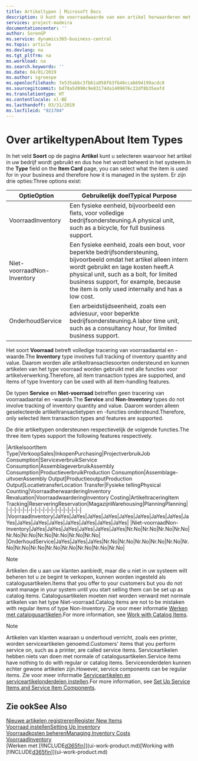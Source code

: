 ```yaml
---
title: Artikeltypen | Microsoft Docs
description: U kunt de voorraadwaarde van een artikel herwaarderen met de waarderingsmethoden FIFO of Gemiddeld, bijvoorbeeld als de kosten van een artikel veranderen om andere redenen dan transacties.
services: project-madeira
documentationcenter: ''
author: SorenGP
ms.service: dynamics365-business-central
ms.topic: article
ms.devlang: na
ms.tgt_pltfrm: na
ms.workload: na
ms.search.keywords: ''
ms.date: 04/01/2019
ms.author: sgroespe
ms.openlocfilehash: 7e535abbc3fb61a958f63f648cca6694199acdc8
ms.sourcegitcommit: bd78a5d990c9e83174da1409076c22df8b35eafd
ms.translationtype: HT
ms.contentlocale: nl-BE
ms.lasthandoff: 03/31/2019
ms.locfileid: "921784"
---
```

# <a name="about-item-types"></a><span data-ttu-id="b0f78-103">Over artikeltypen</span><span class="sxs-lookup"><span data-stu-id="b0f78-103">About Item Types</span></span>
<span data-ttu-id="b0f78-104">In het veld **Soort** op de pagina **Artikel** kunt u selecteren waarvoor het artikel in uw bedrijf wordt gebruikt en dus hoe het wordt beheerd in het systeem.</span><span class="sxs-lookup"><span data-stu-id="b0f78-104">In the **Type** field on the **Item Card** page, you can select what the item is used for in your business and therefore how it is managed in the system.</span></span> <span data-ttu-id="b0f78-105">Er zijn drie opties:</span><span class="sxs-lookup"><span data-stu-id="b0f78-105">Three options exist:</span></span>

|<span data-ttu-id="b0f78-106">Optie</span><span class="sxs-lookup"><span data-stu-id="b0f78-106">Option</span></span>|<span data-ttu-id="b0f78-107">Gebruikelijk doel</span><span class="sxs-lookup"><span data-stu-id="b0f78-107">Typical Purpose</span></span>|
|------|-----------|
|<span data-ttu-id="b0f78-108">Voorraad</span><span class="sxs-lookup"><span data-stu-id="b0f78-108">Inventory</span></span>|<span data-ttu-id="b0f78-109">Een fysieke eenheid, bijvoorbeeld een fiets, voor volledige bedrijfsondersteuning.</span><span class="sxs-lookup"><span data-stu-id="b0f78-109">A physical unit, such as a bicycle, for full business support.</span></span>|
|<span data-ttu-id="b0f78-110">Niet-voorraad</span><span class="sxs-lookup"><span data-stu-id="b0f78-110">Non-Inventory</span></span>|<span data-ttu-id="b0f78-111">Een fysieke eenheid, zoals een bout, voor beperkte bedrijfsondersteuning, bijvoorbeeld omdat het artikel alleen intern wordt gebruikt en lage kosten heeft.</span><span class="sxs-lookup"><span data-stu-id="b0f78-111">A physical unit, such as a bolt, for limited business support, for example, because the item is only used internally and has a low cost.</span></span>|
|<span data-ttu-id="b0f78-112">Onderhoud</span><span class="sxs-lookup"><span data-stu-id="b0f78-112">Service</span></span>|<span data-ttu-id="b0f78-113">Een arbeidstijdseenheid, zoals een adviesuur, voor beperkte bedrijfsondersteuning.</span><span class="sxs-lookup"><span data-stu-id="b0f78-113">A labor time unit, such as a consultancy hour, for limited business support.</span></span>|

<span data-ttu-id="b0f78-114">Het soort **Voorraad** betreft volledige tracering van voorraadaantal en -waarde.</span><span class="sxs-lookup"><span data-stu-id="b0f78-114">The **Inventory** type involves full tracking of inventory quantity and value.</span></span> <span data-ttu-id="b0f78-115">Daarom worden alle artikeltransactiesoorten ondersteund en kunnen artikelen van het type voorraad worden gebruikt met alle functies voor artikelverwerking.</span><span class="sxs-lookup"><span data-stu-id="b0f78-115">Therefore, all item transaction types are supported, and items of type Inventory can be used with all item-handling features.</span></span>

<span data-ttu-id="b0f78-116">De typen **Service** en **Niet-voorraad** betreffen geen tracering van voorraadaantal en -waarde.</span><span class="sxs-lookup"><span data-stu-id="b0f78-116">The **Service** and **Non-Inventory** types do not involve tracking of inventory quantity and value.</span></span> <span data-ttu-id="b0f78-117">Daarom worden alleen geselecteerde artikeltransactietypen en -functies ondersteund.</span><span class="sxs-lookup"><span data-stu-id="b0f78-117">Therefore, only selected item transaction types and features are supported.</span></span>

<span data-ttu-id="b0f78-118">De drie artikeltypen ondersteunen respectievelijk de volgende functies.</span><span class="sxs-lookup"><span data-stu-id="b0f78-118">The three item types support the following features respectively.</span></span>

|<span data-ttu-id="b0f78-119">Artikelsoort</span><span class="sxs-lookup"><span data-stu-id="b0f78-119">Item Type</span></span>|<span data-ttu-id="b0f78-120">Verkoop</span><span class="sxs-lookup"><span data-stu-id="b0f78-120">Sales</span></span>|<span data-ttu-id="b0f78-121">Inkopen</span><span class="sxs-lookup"><span data-stu-id="b0f78-121">Purchasing</span></span>|<span data-ttu-id="b0f78-122">Projectverbruik</span><span class="sxs-lookup"><span data-stu-id="b0f78-122">Job Consumption</span></span>|<span data-ttu-id="b0f78-123">Serviceverbruik</span><span class="sxs-lookup"><span data-stu-id="b0f78-123">Service Consumption</span></span>|<span data-ttu-id="b0f78-124">Assemblageverbruik</span><span class="sxs-lookup"><span data-stu-id="b0f78-124">Assembly Consumption</span></span>|<span data-ttu-id="b0f78-125">Productieverbruik</span><span class="sxs-lookup"><span data-stu-id="b0f78-125">Production Consumption</span></span>|<span data-ttu-id="b0f78-126">Assemblage-uitvoer</span><span class="sxs-lookup"><span data-stu-id="b0f78-126">Assembly Output</span></span>|<span data-ttu-id="b0f78-127">Productieoutput</span><span class="sxs-lookup"><span data-stu-id="b0f78-127">Production Output</span></span>|<span data-ttu-id="b0f78-128">Locatietransfer</span><span class="sxs-lookup"><span data-stu-id="b0f78-128">Location Transfer</span></span>|<span data-ttu-id="b0f78-129">Fysieke telling</span><span class="sxs-lookup"><span data-stu-id="b0f78-129">Physical Counting</span></span>|<span data-ttu-id="b0f78-130">Voorraadherwaardering</span><span class="sxs-lookup"><span data-stu-id="b0f78-130">Inventory Revaluation</span></span>|<span data-ttu-id="b0f78-131">Voorraadwaardering</span><span class="sxs-lookup"><span data-stu-id="b0f78-131">Inventory Costing</span></span>|<span data-ttu-id="b0f78-132">Artikeltracering</span><span class="sxs-lookup"><span data-stu-id="b0f78-132">Item Tracking</span></span>|<span data-ttu-id="b0f78-133">Reservering</span><span class="sxs-lookup"><span data-stu-id="b0f78-133">Reservation</span></span>|<span data-ttu-id="b0f78-134">Magazijn</span><span class="sxs-lookup"><span data-stu-id="b0f78-134">Warehousing</span></span>|<span data-ttu-id="b0f78-135">Planning</span><span class="sxs-lookup"><span data-stu-id="b0f78-135">Planning</span></span>|
|-|-|-|-|-|-|-|-|-|-|-|-|-|-|-|-|-|-|
|<span data-ttu-id="b0f78-136">Voorraad</span><span class="sxs-lookup"><span data-stu-id="b0f78-136">Inventory</span></span>|<span data-ttu-id="b0f78-137">Ja</span><span class="sxs-lookup"><span data-stu-id="b0f78-137">Yes</span></span>|<span data-ttu-id="b0f78-138">Ja</span><span class="sxs-lookup"><span data-stu-id="b0f78-138">Yes</span></span>|<span data-ttu-id="b0f78-139">Ja</span><span class="sxs-lookup"><span data-stu-id="b0f78-139">Yes</span></span>|<span data-ttu-id="b0f78-140">Ja</span><span class="sxs-lookup"><span data-stu-id="b0f78-140">Yes</span></span>|<span data-ttu-id="b0f78-141">Ja</span><span class="sxs-lookup"><span data-stu-id="b0f78-141">Yes</span></span>|<span data-ttu-id="b0f78-142">Ja</span><span class="sxs-lookup"><span data-stu-id="b0f78-142">Yes</span></span>|<span data-ttu-id="b0f78-143">Ja</span><span class="sxs-lookup"><span data-stu-id="b0f78-143">Yes</span></span>|<span data-ttu-id="b0f78-144">Ja</span><span class="sxs-lookup"><span data-stu-id="b0f78-144">Yes</span></span>|<span data-ttu-id="b0f78-145">Ja</span><span class="sxs-lookup"><span data-stu-id="b0f78-145">Yes</span></span>|<span data-ttu-id="b0f78-146">Ja</span><span class="sxs-lookup"><span data-stu-id="b0f78-146">Yes</span></span>|<span data-ttu-id="b0f78-147">Ja</span><span class="sxs-lookup"><span data-stu-id="b0f78-147">Yes</span></span>|<span data-ttu-id="b0f78-148">Ja</span><span class="sxs-lookup"><span data-stu-id="b0f78-148">Yes</span></span>|<span data-ttu-id="b0f78-149">Ja</span><span class="sxs-lookup"><span data-stu-id="b0f78-149">Yes</span></span>|<span data-ttu-id="b0f78-150">Ja</span><span class="sxs-lookup"><span data-stu-id="b0f78-150">Yes</span></span>|<span data-ttu-id="b0f78-151">Ja</span><span class="sxs-lookup"><span data-stu-id="b0f78-151">Yes</span></span>|<span data-ttu-id="b0f78-152">Ja</span><span class="sxs-lookup"><span data-stu-id="b0f78-152">Yes</span></span>|
|<span data-ttu-id="b0f78-153">Niet-voorraad</span><span class="sxs-lookup"><span data-stu-id="b0f78-153">Non-Inventory</span></span>|<span data-ttu-id="b0f78-154">Ja</span><span class="sxs-lookup"><span data-stu-id="b0f78-154">Yes</span></span>|<span data-ttu-id="b0f78-155">Ja</span><span class="sxs-lookup"><span data-stu-id="b0f78-155">Yes</span></span>|<span data-ttu-id="b0f78-156">Ja</span><span class="sxs-lookup"><span data-stu-id="b0f78-156">Yes</span></span>|<span data-ttu-id="b0f78-157">Ja</span><span class="sxs-lookup"><span data-stu-id="b0f78-157">Yes</span></span>|<span data-ttu-id="b0f78-158">Ja</span><span class="sxs-lookup"><span data-stu-id="b0f78-158">Yes</span></span>|<span data-ttu-id="b0f78-159">Ja</span><span class="sxs-lookup"><span data-stu-id="b0f78-159">Yes</span></span>|<span data-ttu-id="b0f78-160">Nr.</span><span class="sxs-lookup"><span data-stu-id="b0f78-160">No</span></span>|<span data-ttu-id="b0f78-161">Nr.</span><span class="sxs-lookup"><span data-stu-id="b0f78-161">No</span></span>|<span data-ttu-id="b0f78-162">Nr.</span><span class="sxs-lookup"><span data-stu-id="b0f78-162">No</span></span>|<span data-ttu-id="b0f78-163">Nr.</span><span class="sxs-lookup"><span data-stu-id="b0f78-163">No</span></span>|<span data-ttu-id="b0f78-164">Nr.</span><span class="sxs-lookup"><span data-stu-id="b0f78-164">No</span></span>|<span data-ttu-id="b0f78-165">Nr.</span><span class="sxs-lookup"><span data-stu-id="b0f78-165">No</span></span>|<span data-ttu-id="b0f78-166">Nr.</span><span class="sxs-lookup"><span data-stu-id="b0f78-166">No</span></span>|<span data-ttu-id="b0f78-167">Nr.</span><span class="sxs-lookup"><span data-stu-id="b0f78-167">No</span></span>|<span data-ttu-id="b0f78-168">Nr.</span><span class="sxs-lookup"><span data-stu-id="b0f78-168">No</span></span>|<span data-ttu-id="b0f78-169">Nr.</span><span class="sxs-lookup"><span data-stu-id="b0f78-169">No</span></span>|
|<span data-ttu-id="b0f78-170">Onderhoud</span><span class="sxs-lookup"><span data-stu-id="b0f78-170">Service</span></span>|<span data-ttu-id="b0f78-171">Ja</span><span class="sxs-lookup"><span data-stu-id="b0f78-171">Yes</span></span>|<span data-ttu-id="b0f78-172">Ja</span><span class="sxs-lookup"><span data-stu-id="b0f78-172">Yes</span></span>|<span data-ttu-id="b0f78-173">Ja</span><span class="sxs-lookup"><span data-stu-id="b0f78-173">Yes</span></span>|<span data-ttu-id="b0f78-174">Nr.</span><span class="sxs-lookup"><span data-stu-id="b0f78-174">No</span></span>|<span data-ttu-id="b0f78-175">Nr.</span><span class="sxs-lookup"><span data-stu-id="b0f78-175">No</span></span>|<span data-ttu-id="b0f78-176">Nr.</span><span class="sxs-lookup"><span data-stu-id="b0f78-176">No</span></span>|<span data-ttu-id="b0f78-177">Nr.</span><span class="sxs-lookup"><span data-stu-id="b0f78-177">No</span></span>|<span data-ttu-id="b0f78-178">Nr.</span><span class="sxs-lookup"><span data-stu-id="b0f78-178">No</span></span>|<span data-ttu-id="b0f78-179">Nr.</span><span class="sxs-lookup"><span data-stu-id="b0f78-179">No</span></span>|<span data-ttu-id="b0f78-180">Nr.</span><span class="sxs-lookup"><span data-stu-id="b0f78-180">No</span></span>|<span data-ttu-id="b0f78-181">Nr.</span><span class="sxs-lookup"><span data-stu-id="b0f78-181">No</span></span>|<span data-ttu-id="b0f78-182">Nr.</span><span class="sxs-lookup"><span data-stu-id="b0f78-182">No</span></span>|<span data-ttu-id="b0f78-183">Nr.</span><span class="sxs-lookup"><span data-stu-id="b0f78-183">No</span></span>|<span data-ttu-id="b0f78-184">Nr.</span><span class="sxs-lookup"><span data-stu-id="b0f78-184">No</span></span>|<span data-ttu-id="b0f78-185">Nr.</span><span class="sxs-lookup"><span data-stu-id="b0f78-185">No</span></span>|<span data-ttu-id="b0f78-186">Nr.</span><span class="sxs-lookup"><span data-stu-id="b0f78-186">No</span></span>|

> [!NOTE]
> <span data-ttu-id="b0f78-187">Artikelen die u aan uw klanten aanbiedt, maar die u niet in uw systeem wilt beheren tot u ze begint te verkopen, kunnen worden ingesteld als catalogusartikelen.</span><span class="sxs-lookup"><span data-stu-id="b0f78-187">Items that you offer to your customers but you do not want manage in your system until you start selling them can be set up as catalog items.</span></span> <span data-ttu-id="b0f78-188">Catalogusartikelen moeten niet worden verward met normale artikelen van het type Niet-voorraad.</span><span class="sxs-lookup"><span data-stu-id="b0f78-188">Catalog items are not to be mistaken with regular items of type Non-Inventory.</span></span> <span data-ttu-id="b0f78-189">Zie voor meer informatie [Werken met catalogusartikelen](inventory-how-work-nonstock-items.md).</span><span class="sxs-lookup"><span data-stu-id="b0f78-189">For more information, see [Work with Catalog Items](inventory-how-work-nonstock-items.md).</span></span>

> [!NOTE]
> <span data-ttu-id="b0f78-190">Artikelen van klanten waaraan u onderhoud verricht, zoals een printer, worden serviceartikelen genoemd.</span><span class="sxs-lookup"><span data-stu-id="b0f78-190">Customers' items that you perform service on, such as a printer, are called service items.</span></span> <span data-ttu-id="b0f78-191">Serviceartikelen hebben niets van doen met normale of catalogusartikelen.</span><span class="sxs-lookup"><span data-stu-id="b0f78-191">Service items have nothing to do with regular or catalog items.</span></span> <span data-ttu-id="b0f78-192">Serviceonderdelen kunnen echter gewone artikelen zijn.</span><span class="sxs-lookup"><span data-stu-id="b0f78-192">However, service components can be regular items.</span></span> <span data-ttu-id="b0f78-193">Zie voor meer informatie [Serviceartikelen en serviceartikelonderdelen instellen](service-how-setup-service-items.md).</span><span class="sxs-lookup"><span data-stu-id="b0f78-193">For more information, see [Set Up Service Items and Service Item Components](service-how-setup-service-items.md).</span></span>

## <a name="see-also"></a><span data-ttu-id="b0f78-194">Zie ook</span><span class="sxs-lookup"><span data-stu-id="b0f78-194">See Also</span></span>
[<span data-ttu-id="b0f78-195">Nieuwe artikelen registreren</span><span class="sxs-lookup"><span data-stu-id="b0f78-195">Register New Items</span></span>](inventory-how-register-new-items.md)  
[<span data-ttu-id="b0f78-196">Voorraad instellen</span><span class="sxs-lookup"><span data-stu-id="b0f78-196">Setting Up Inventory</span></span>](inventory-setup-inventory.md)  
[<span data-ttu-id="b0f78-197">Voorraadkosten beheren</span><span class="sxs-lookup"><span data-stu-id="b0f78-197">Managing Inventory Costs</span></span>](finance-manage-inventory-costs.md)  
[<span data-ttu-id="b0f78-198">Voorraad</span><span class="sxs-lookup"><span data-stu-id="b0f78-198">Inventory</span></span>](inventory-manage-inventory.md)  
<span data-ttu-id="b0f78-199">[Werken met [!INCLUDE[d365fin](includes/d365fin_md.md)]](ui-work-product.md)</span><span class="sxs-lookup"><span data-stu-id="b0f78-199">[Working with [!INCLUDE[d365fin](includes/d365fin_md.md)]](ui-work-product.md)</span></span>

